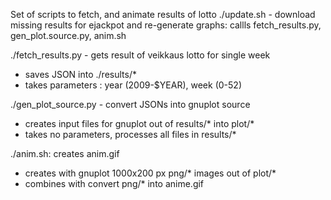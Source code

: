 Set of scripts to fetch, and animate results of lotto
./update.sh - download missing results for ejackpot and re-generate
graphs: callls fetch_results.py, gen_plot.source.py, anim.sh

./fetch_results.py - gets result of veikkaus lotto for single week
 - saves JSON into ./results/*
 - takes parameters : year (2009-$YEAR), week (0-52)

./gen_plot_source.py - convert JSONs into gnuplot source
 - creates input files for gnuplot out of results/* into plot/*
 - takes no parameters, processes all files in results/*

./anim.sh: creates anim.gif
 - creates with gnuplot 1000x200 px png/* images out of plot/*
 - combines with convert png/* into anime.gif
